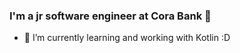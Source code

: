 ### I'm a jr software engineer at Cora Bank 👋

<!--
**Pedroajs/Pedroajs** is a ✨ _special_ ✨ repository because its `README.md` (this file) appears on your GitHub profile.-->

- 🌱 I’m currently learning and working with Kotlin :D
